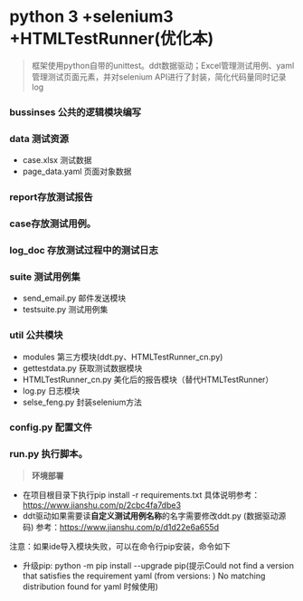 
# python 3 +selenium3 +HTMLTestRunner(优化本)

>框架使用python自带的unittest。ddt数据驱动；Excel管理测试用例、yaml管理测试页面元素，并对selenium API进行了封装，简化代码量同时记录log
###  bussinses 公共的逻辑模块编写
###  data 测试资源
 - case.xlsx 测试数据
 - page_data.yaml 页面对象数据

###  report存放测试报告
###  case存放测试用例。
###  log_doc 存放测试过程中的测试日志
###  suite  测试用例集
 - send_email.py 邮件发送模块
 - testsuite.py 测试用例集

### util 公共模块
 - modules 第三方模块(ddt.py、HTMLTestRunner_cn.py) 
 - gettestdata.py 获取测试数据模块
 - HTMLTestRunner_cn.py 美化后的报告模块（替代HTMLTestRunner）
 - log.py 日志模块
 - selse_feng.py 封装selenium方法

###  config.py 配置文件
###   run.py  执行脚本。

>**环境部署** 
- 在项目根目录下执行pip install -r requirements.txt  具体说明参考：https://www.jianshu.com/p/2cbc4fa7dbe3
- ddt驱动如果需要读**自定义测试用例名称**的名字需要修改ddt.py (数据驱动源码) 参考：https://www.jianshu.com/p/d1d22e6a655d

注意：如果ide导入模块失败，可以在命令行pip安装，命令如下
- 升级pip:   python -m pip install --upgrade pip(提示Could not find a version that satisfies the requirement yaml (from versions: )
No matching distribution found for yaml 时候使用)



